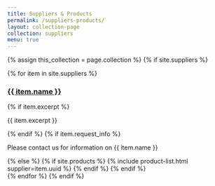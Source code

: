 ```yaml
---
title: Suppliers & Products
permalink: /suppliers-products/
layout: collection-page
collection: suppliers
menu: true
---
```

{% assign this_collection = page.collection %}
{% if site.suppliers %}
  <section class="collection {{ this_collection }}">
  {% for item in site.suppliers %}
    <div class="supplier" id="{{ item.uuid }}">
      <h3><a href="{{ item.url | relative_url }}">{{ item.name }}</a></h3>
      {% if item.excerpt %}
        <p>{{ item.excerpt }}</p>
      {% endif %}
      {% if item.request_info %}
        <p>Please contact us for information on {{ item.name }}</p>
      {% else %}
        {% if site.products %}
          {% include product-list.html supplier=item.uuid %}
        {% endif %}
      {% endif %}
    </div>
  {% endfor %}
{% endif %}
